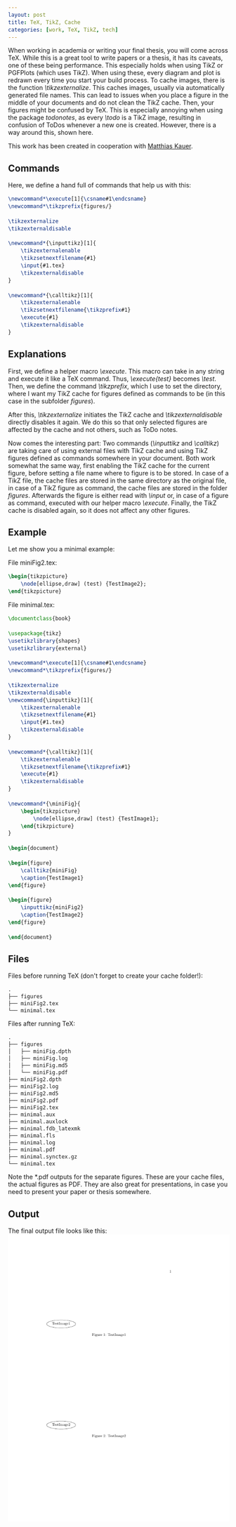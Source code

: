 ```yaml
---
layout: post
title: TeX, TikZ, Cache
categories: [work, TeX, TikZ, tech]
---
```


When working in academia or writing your final thesis, you will come across TeX. While this is a great tool to write papers or a thesis, it has its caveats, one of these being performance. This especially holds when using TikZ or PGFPlots (which uses TikZ). When using these, every diagram and plot is redrawn every time you start your build process. To cache images, there is the function *\tikzexternalize*. This caches images, usually via automatically generated file names. This can lead to issues when you place a figure in the middle of your documents and do not clean the TikZ cache. Then, your figures might be confused by TeX. This is especially annoying when using the package *todonotes*, as every *\todo* is a TikZ image, resulting in confusion of ToDos whenever a new one is created.
However, there is a way around this, shown here.

This work has been created in cooperation with [Matthias Kauer](http://www.matthiaskauer.com/).

## Commands
Here, we define a hand full of commands that help us with this:
```tex
\newcommand*\execute[1]{\csname#1\endcsname}
\newcommand*\tikzprefix{figures/}

\tikzexternalize
\tikzexternaldisable

\newcommand*{\inputtikz}[1]{
    \tikzexternalenable
    \tikzsetnextfilename{#1}
    \input{#1.tex}
    \tikzexternaldisable
}

\newcommand*{\calltikz}[1]{
    \tikzexternalenable
    \tikzsetnextfilename{\tikzprefix#1}
    \execute{#1}
    \tikzexternaldisable
}
```

## Explanations
First, we define a helper macro *\execute*. This macro can take in any string and execute it like a TeX command. Thus, *\execute{test}* becomes *\test*.
Then, we define the command *\tikzprefix*, which I use to set the directory, where I want my TikZ cache for figures defined as commands to be (in this case in the subfolder *figures*).

After this, *\tikzexternalize* initiates the TikZ cache and *\tikzexternaldisable* directly disables it again. We do this so that only selected figures are affected by the cache and not others, such as ToDo notes.

Now comes the interesting part: Two commands (*\inputtikz* and *\calltikz*) are taking care of using external files with TikZ cache and using TikZ figures defined as commands somewhere in your document. Both work somewhat the same way, first enabling the TikZ cache for the current figure, before setting a file name where to figure is to be stored. In case of a TikZ file, the cache files are stored in the same directory as the original file, in case of a TikZ figure as command, the cache files are stored in the folder *figures*. Afterwards the figure is either read with *\input* or, in case of a figure as command, executed with our helper macro *\execute*. Finally, the TikZ cache is disabled again, so it does not affect any other figures.

## Example
Let me show you a minimal example:

File miniFig2.tex:
```tex
\begin{tikzpicture}
	\node[ellipse,draw] (test) {TestImage2};
\end{tikzpicture}
```

File minimal.tex:
```tex
\documentclass{book}

\usepackage{tikz}
\usetikzlibrary{shapes}
\usetikzlibrary{external}

\newcommand*\execute[1]{\csname#1\endcsname}
\newcommand*\tikzprefix{figures/}

\tikzexternalize
\tikzexternaldisable
\newcommand{\inputtikz}[1]{
	\tikzexternalenable
    \tikzsetnextfilename{#1}
    \input{#1.tex}
    \tikzexternaldisable
}

\newcommand*{\calltikz}[1]{
	\tikzexternalenable
    \tikzsetnextfilename{\tikzprefix#1}
    \execute{#1}
    \tikzexternaldisable
}

\newcommand*{\miniFig}{
	\begin{tikzpicture}
		\node[ellipse,draw] (test) {TestImage1};
	\end{tikzpicture}
}

\begin{document}

\begin{figure}
	\calltikz{miniFig}
	\caption{TestImage1}
\end{figure}

\begin{figure}
	\inputtikz{miniFig2}
	\caption{TestImage2}
\end{figure}

\end{document}
```

## Files
Files before running TeX (don't forget to create your cache folder!):
```
.
├── figures
├── miniFig2.tex
└── minimal.tex
```

Files after running TeX:
```
.
├── figures
│   ├── miniFig.dpth
│   ├── miniFig.log
│   ├── miniFig.md5
│   └── miniFig.pdf
├── miniFig2.dpth
├── miniFig2.log
├── miniFig2.md5
├── miniFig2.pdf
├── miniFig2.tex
├── minimal.aux
├── minimal.auxlock
├── minimal.fdb_latexmk
├── minimal.fls
├── minimal.log
├── minimal.pdf
├── minimal.synctex.gz
└── minimal.tex
```

Note the *.pdf outputs for the separate figures. These are your cache files, the actual figures as PDF. They are also great for presentations, in case you need to present your paper or thesis somewhere.

## Output
The final output file looks like this:
![Example output](/images/tikz/minimal.png)